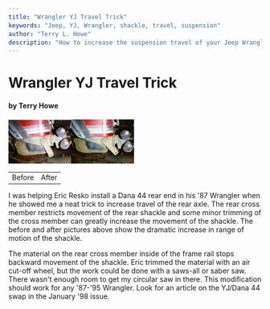 ```yaml
---
title: "Wrangler YJ Travel Trick"
keywords: "Jeep, YJ, Wrangler, shackle, travel, suspension"
author: "Terry L. Howe"
description: "How to increase the suspension travel of your Jeep Wrangler YJ with some simple trimming to increase the flexibility of your shackle."
---
```


# Wrangler YJ Travel Trick

#### by Terry Howe

[![Travel before trimming](yjshb_.jpg)](yjshb.jpg)[![Travel after trimming](yjsha_.jpg)](yjsha.jpg)

|  |  |
| --- | --- |
| Before | After |

I was helping Eric Resko install a Dana 44 rear end in his '87
Wrangler when he showed me a neat trick to increase travel of
the rear axle.  The rear cross member restricts movement of the
rear shackle and some minor trimming of the cross member can
greatly increase the movement of the shackle.  The before and
after pictures above show the dramatic increase in range of
motion of the shackle.

The material on the rear cross member inside of the frame rail
stops backward movement of the shackle.  Eric trimmed the material
with an air cut-off wheel, but the work could be done with a
saws-all or saber saw.  There wasn't enough room to get my
circular saw in there.  This modification should work for any
'87-'95 Wrangler.  Look for an article on the YJ/Dana 44 swap
in the January '98 issue.